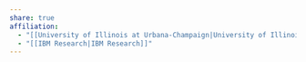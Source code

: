 ```yaml
---
share: true
affiliation:
  - "[[University of Illinois at Urbana-Champaign|University of Illinois at Urbana-Champaign]]"
  - "[[IBM Research|IBM Research]]"
---
```

